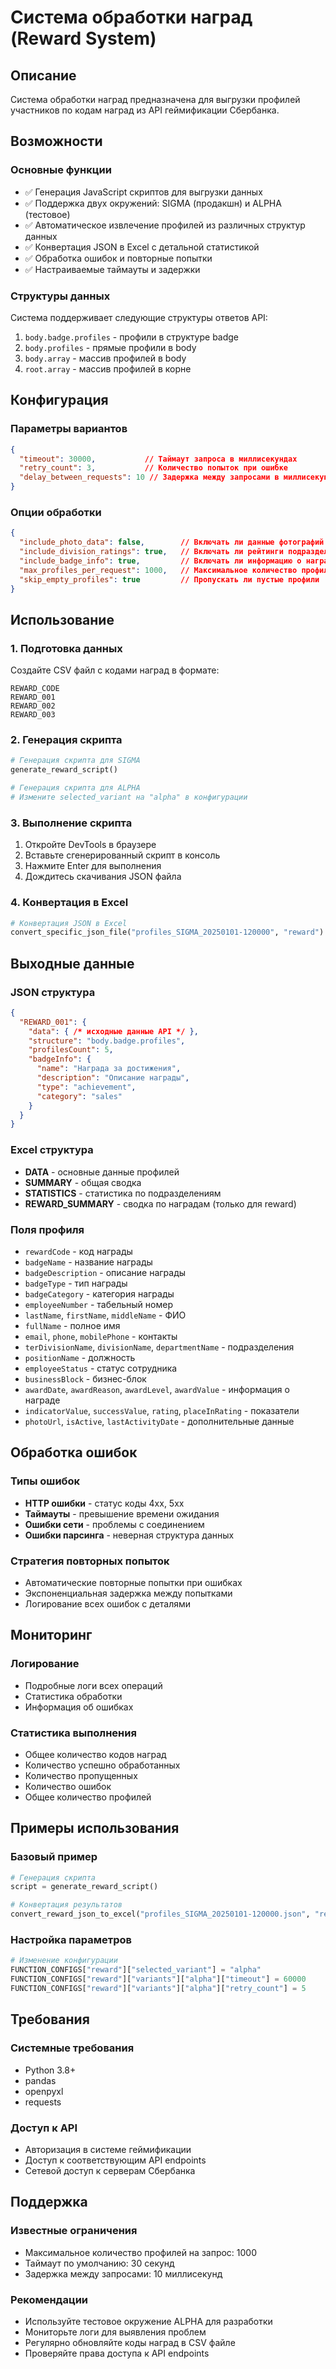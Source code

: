 # Система обработки наград (Reward System)

## Описание

Система обработки наград предназначена для выгрузки профилей участников по кодам наград из API геймификации Сбербанка.

## Возможности

### Основные функции
- ✅ Генерация JavaScript скриптов для выгрузки данных
- ✅ Поддержка двух окружений: SIGMA (продакшн) и ALPHA (тестовое)
- ✅ Автоматическое извлечение профилей из различных структур данных
- ✅ Конвертация JSON в Excel с детальной статистикой
- ✅ Обработка ошибок и повторные попытки
- ✅ Настраиваемые таймауты и задержки

### Структуры данных
Система поддерживает следующие структуры ответов API:
1. `body.badge.profiles` - профили в структуре badge
2. `body.profiles` - прямые профили в body
3. `body.array` - массив профилей в body
4. `root.array` - массив профилей в корне

## Конфигурация

### Параметры вариантов
```json
{
  "timeout": 30000,           // Таймаут запроса в миллисекундах
  "retry_count": 3,           // Количество попыток при ошибке
  "delay_between_requests": 10 // Задержка между запросами в миллисекундах
}
```

### Опции обработки
```json
{
  "include_photo_data": false,        // Включать ли данные фотографий
  "include_division_ratings": true,   // Включать ли рейтинги подразделений
  "include_badge_info": true,         // Включать ли информацию о наградах
  "max_profiles_per_request": 1000,   // Максимальное количество профилей на запрос
  "skip_empty_profiles": true         // Пропускать ли пустые профили
}
```

## Использование

### 1. Подготовка данных
Создайте CSV файл с кодами наград в формате:
```csv
REWARD_CODE
REWARD_001
REWARD_002
REWARD_003
```

### 2. Генерация скрипта
```python
# Генерация скрипта для SIGMA
generate_reward_script()

# Генерация скрипта для ALPHA
# Измените selected_variant на "alpha" в конфигурации
```

### 3. Выполнение скрипта
1. Откройте DevTools в браузере
2. Вставьте сгенерированный скрипт в консоль
3. Нажмите Enter для выполнения
4. Дождитесь скачивания JSON файла

### 4. Конвертация в Excel
```python
# Конвертация JSON в Excel
convert_specific_json_file("profiles_SIGMA_20250101-120000", "reward")
```

## Выходные данные

### JSON структура
```json
{
  "REWARD_001": {
    "data": { /* исходные данные API */ },
    "structure": "body.badge.profiles",
    "profilesCount": 5,
    "badgeInfo": {
      "name": "Награда за достижения",
      "description": "Описание награды",
      "type": "achievement",
      "category": "sales"
    }
  }
}
```

### Excel структура
- **DATA** - основные данные профилей
- **SUMMARY** - общая сводка
- **STATISTICS** - статистика по подразделениям
- **REWARD_SUMMARY** - сводка по наградам (только для reward)

### Поля профиля
- `rewardCode` - код награды
- `badgeName` - название награды
- `badgeDescription` - описание награды
- `badgeType` - тип награды
- `badgeCategory` - категория награды
- `employeeNumber` - табельный номер
- `lastName`, `firstName`, `middleName` - ФИО
- `fullName` - полное имя
- `email`, `phone`, `mobilePhone` - контакты
- `terDivisionName`, `divisionName`, `departmentName` - подразделения
- `positionName` - должность
- `employeeStatus` - статус сотрудника
- `businessBlock` - бизнес-блок
- `awardDate`, `awardReason`, `awardLevel`, `awardValue` - информация о награде
- `indicatorValue`, `successValue`, `rating`, `placeInRating` - показатели
- `photoUrl`, `isActive`, `lastActivityDate` - дополнительные данные

## Обработка ошибок

### Типы ошибок
- **HTTP ошибки** - статус коды 4xx, 5xx
- **Таймауты** - превышение времени ожидания
- **Ошибки сети** - проблемы с соединением
- **Ошибки парсинга** - неверная структура данных

### Стратегия повторных попыток
- Автоматические повторные попытки при ошибках
- Экспоненциальная задержка между попытками
- Логирование всех ошибок с деталями

## Мониторинг

### Логирование
- Подробные логи всех операций
- Статистика обработки
- Информация об ошибках

### Статистика выполнения
- Общее количество кодов наград
- Количество успешно обработанных
- Количество пропущенных
- Количество ошибок
- Общее количество профилей

## Примеры использования

### Базовый пример
```python
# Генерация скрипта
script = generate_reward_script()

# Конвертация результатов
convert_reward_json_to_excel("profiles_SIGMA_20250101-120000.json", "reward_data.xlsx", "reward")
```

### Настройка параметров
```python
# Изменение конфигурации
FUNCTION_CONFIGS["reward"]["selected_variant"] = "alpha"
FUNCTION_CONFIGS["reward"]["variants"]["alpha"]["timeout"] = 60000
FUNCTION_CONFIGS["reward"]["variants"]["alpha"]["retry_count"] = 5
```

## Требования

### Системные требования
- Python 3.8+
- pandas
- openpyxl
- requests

### Доступ к API
- Авторизация в системе геймификации
- Доступ к соответствующим API endpoints
- Сетевой доступ к серверам Сбербанка

## Поддержка

### Известные ограничения
- Максимальное количество профилей на запрос: 1000
- Таймаут по умолчанию: 30 секунд
- Задержка между запросами: 10 миллисекунд

### Рекомендации
- Используйте тестовое окружение ALPHA для разработки
- Мониторьте логи для выявления проблем
- Регулярно обновляйте коды наград в CSV файле
- Проверяйте права доступа к API endpoints 